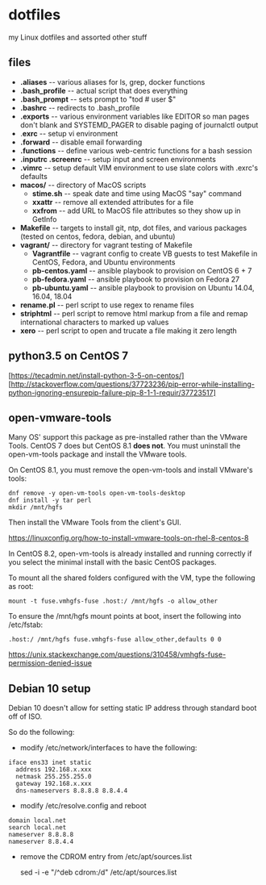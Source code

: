 # dotfiles

my Linux dotfiles and assorted other stuff

## files

* **.aliases** -- various aliases for ls, grep, docker functions
* **.bash_profile** -- actual script that does everything
* **.bash_prompt** -- sets prompt to "tod # user $"
* **.bashrc** -- redirects to .bash_profile
* **.exports** -- various environment variables like EDITOR so man pages don't blank and SYSTEMD_PAGER to disable paging of journalctl output
* .**exrc** -- setup vi environment
* **.forward** -- disable email forwarding
* **.functions** -- define various web-centric functions for a bash session
* **.inputrc .screenrc** -- setup input and screen environments
* **.vimrc** -- setup default VIM environment to use slate colors with .exrc's defaults
* **macos/** -- directory of MacOS scripts
  * **stime.sh** -- speak date and time using MacOS "say" command
  * **xxattr** -- remove all extended attributes for a file
  * **xxfrom** -- add URL to MacOS file attributes so they show up in GetInfo
* **Makefile** -- targets to install git, ntp, dot files, and various packages (tested on centos, fedora, debian, and ubuntu)
* **vagrant/** -- directory for vagrant testing of Makefile
  * **Vagrantfile** -- vagrant config to create VB guests to test Makefile in CentOS, Fedora, and Ubuntu environments
  * **pb-centos.yaml** -- ansible playbook to provision on CentOS 6 + 7
  * **pb-fedora.yaml** -- ansible playbook to provision on Fedora 27
  * **pb-ubuntu.yaml** -- ansible playbook to provision on Ubuntu 14.04, 16.04, 18.04
* **rename.pl** -- perl script to use regex to rename files
* **striphtml** -- perl script to remove html markup from a file and remap international characters to marked up values
* **xero** -- perl script to open and trucate a file making it zero length

## python3.5 on CentOS 7

[https://tecadmin.net/install-python-3-5-on-centos/]
[http://stackoverflow.com/questions/37723236/pip-error-while-installing-python-ignoring-ensurepip-failure-pip-8-1-1-requir/37723517]

## open-vmware-tools

Many OS' support this package as pre-installed rather than the VMware Tools. CentOS 7 does but CentOS 8.1 **does not**. 
You must uninstall the open-vm-tools package and install the VMware tools.

On CentOS 8.1, you must remove the open-vm-tools and install VMware's tools:

    dnf remove -y open-vm-tools open-vm-tools-desktop
    dnf install -y tar perl
    mkdir /mnt/hgfs

Then install the VMware Tools from the client's GUI.

https://linuxconfig.org/how-to-install-vmware-tools-on-rhel-8-centos-8

In CentOS 8.2, open-vm-tools is already installed and running correctly if you select the 
minimal install with the basic CentOS packages.

To mount all the shared folders configured with the VM, type the following as root:

    mount -t fuse.vmhgfs-fuse .host:/ /mnt/hgfs -o allow_other

To ensure the /mnt/hgfs mount points at boot, insert the following into /etc/fstab:

    .host:/ /mnt/hgfs fuse.vmhgfs-fuse allow_other,defaults 0 0

https://unix.stackexchange.com/questions/310458/vmhgfs-fuse-permission-denied-issue


## Debian 10 setup

Debian 10 doesn't allow for setting static IP address through standard boot off of ISO.

So do the following:

- modify /etc/network/interfaces to have the following:
```
iface ens33 inet static
  address 192.168.x.xxx
  netmask 255.255.255.0
  gateway 192.168.x.xxx
  dns-nameservers 8.8.8.8 8.8.4.4
```

- modify /etc/resolve.config and reboot
```
domain local.net
search local.net
nameserver 8.8.8.8
nameserver 8.8.4.4
```

- remove the CDROM entry from /etc/apt/sources.list

    sed -i -e "/^deb cdrom:/d" /etc/apt/sources.list
